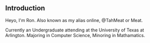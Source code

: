 ## Introduction
Heyo, I'm Ron. Also known as my alias online, @TahMeat or Meat.

Currently an Undergraduate attending at the University of Texas at Arlington. Majoring in Computer Science, Minoring in Mathamatics.
